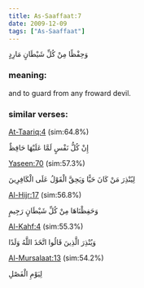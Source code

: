 ```yaml
---
title: As-Saaffaat:7
date: 2009-12-09
tags: ["As-Saaffaat"]
---
```

وَحِفْظًا مِنْ كُلِّ شَيْطَانٍ مَارِدٍ
### meaning: 
and to guard from any froward devil.
### similar verses: 

[At-Taariq:4](/86/4) (sim:64.8%)

إِنْ كُلُّ نَفْسٍ لَمَّا عَلَيْهَا حَافِظٌ

[Yaseen:70](/36/70) (sim:57.3%)

لِيُنْذِرَ مَنْ كَانَ حَيًّا وَيَحِقَّ الْقَوْلُ عَلَى الْكَافِرِينَ

[Al-Hijr:17](/15/17) (sim:56.8%)

وَحَفِظْنَاهَا مِنْ كُلِّ شَيْطَانٍ رَجِيمٍ

[Al-Kahf:4](/18/4) (sim:55.3%)

وَيُنْذِرَ الَّذِينَ قَالُوا اتَّخَذَ اللَّهُ وَلَدًا

[Al-Mursalaat:13](/77/13) (sim:54.2%)

لِيَوْمِ الْفَصْلِ
